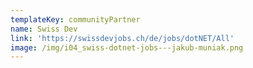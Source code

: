 ```yaml
---
templateKey: communityPartner
name: Swiss Dev
link: 'https://swissdevjobs.ch/de/jobs/dotNET/All'
image: /img/i04_swiss-dotnet-jobs---jakub-muniak.png
---
```

